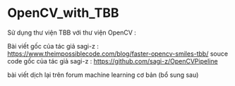 # OpenCV_with_TBB
Sử dụng thư viện TBB với thư viện OpenCV :

Bài viết gốc của tác giả sagi-z : https://www.theimpossiblecode.com/blog/faster-opencv-smiles-tbb/
souce code gốc của tác giả sagi-z : https://github.com/sagi-z/OpenCVPipeline

bài viết dịch lại trên forum machine learning cơ bản (bổ sung sau)
